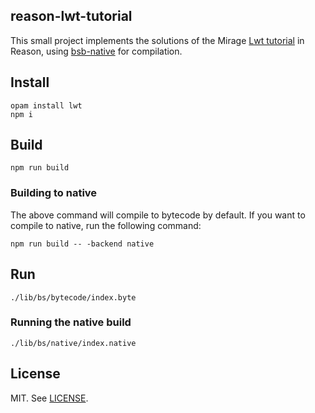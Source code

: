 reason-lwt-tutorial
---

This small project implements the solutions of the Mirage [Lwt tutorial](https://mirage.io/wiki/tutorial-lwt)
in Reason, using [bsb-native](https://github.com/bsansouci/bsb-native) for compilation.

## Install

```shell
opam install lwt
npm i
```

## Build

```shell
npm run build
```

### Building to native

The above command will compile to bytecode by default. If you want to compile
to native, run the following command:

```shell
npm run build -- -backend native
```

## Run
```shell
./lib/bs/bytecode/index.byte
```

### Running the native build

``` shell
./lib/bs/native/index.native
```

## License

MIT. See [LICENSE](./LICENSE).
